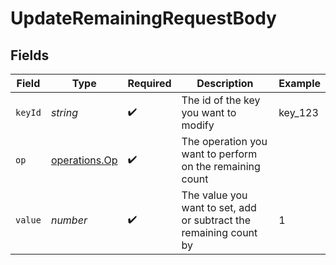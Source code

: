 # UpdateRemainingRequestBody


## Fields

| Field                                                             | Type                                                              | Required                                                          | Description                                                       | Example                                                           |
| ----------------------------------------------------------------- | ----------------------------------------------------------------- | ----------------------------------------------------------------- | ----------------------------------------------------------------- | ----------------------------------------------------------------- |
| `keyId`                                                           | *string*                                                          | :heavy_check_mark:                                                | The id of the key you want to modify                              | key_123                                                           |
| `op`                                                              | [operations.Op](../../../sdk/models/operations/op.md)             | :heavy_check_mark:                                                | The operation you want to perform on the remaining count          |                                                                   |
| `value`                                                           | *number*                                                          | :heavy_check_mark:                                                | The value you want to set, add or subtract the remaining count by | 1                                                                 |